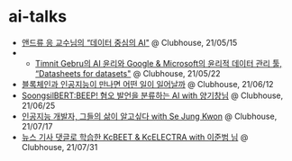 # ai-talks
- [앤드류 응 교수님의 “데이터 중심의 AI"](https://github.com/ainblockchain/ai-talks/blob/main/21.05.15-data-centric-ai-agenda.md) @ Clubhouse, 21/05/15   
- - [Timnit Gebru의 AI 윤리와 Google & Microsoft의 윤리적 데이터 관리 툴, “Datasheets for datasets"](https://github.com/ainblockchain/ai-talks/blob/main/21.05.21_datasheets_for_datasets_agenda.md) @ Clubhouse, 21/05/22  
- [블록체인과 인공지능이 만나면 어떤 일이 일어날까](https://github.com/ainblockchain/ai-talks/blob/main/21.06.12_ai_blockchain.md) @ Clubhouse, 21/06/12  
- [SoongsilBERT:BEEP! 혐오 발언을 분류하는 AI with 양기창님](https://github.com/ainblockchain/ai-talks/blob/main/21.06.25-SoongsilBERT:BEEP!.md) @ Clubhouse, 21/06/25  
- [인공지능 개발자, 그들의 삶이 알고싶다 with Se Jung Kwon](https://github.com/ainblockchain/ai-talks/blob/main/21.07.17-Life%20of%20Engineer_Se%20Jung%20Kwon.md) @ Clubhouse, 21/07/17  
- [뉴스 기사 댓글로 학습한 KcBEET & KcELECTRA with 이준범 님](https://github.com/ainblockchain/ai-talks/blob/main/21.07.31-kcBERT_KcElectra.md) @ Clubhouse, 21/07/31

